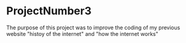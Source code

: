 # ProjectNumber3
The purpose of this project was to improve the coding of my previous website "histoy of the internet" and "how the internet works"


